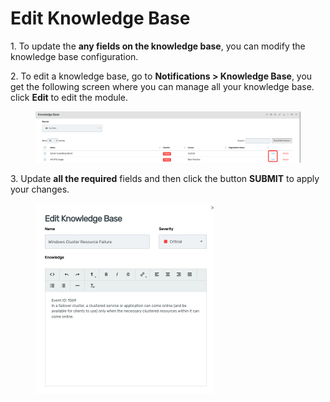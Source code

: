 # Edit Knowledge Base

1\.      To update the **any fields on the knowledge base**, you can modify the knowledge base configuration.

2\.      To edit a knowledge base, go to **Notifications > Knowledge Base**, you get the following screen where you can manage all your knowledge base. click **Edit** to edit the module.&#x20;

<figure><img src="../../../.gitbook/assets/image (265).png" alt=""><figcaption></figcaption></figure>

3\.      Update **all the required** fields and then click the button **SUBMIT** to apply your changes.

<div align="left">

<figure><img src="../../../.gitbook/assets/image (264).png" alt="" width="285"><figcaption></figcaption></figure>

</div>
